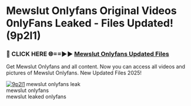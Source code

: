 # Mewslut Onlyfans Original Videos 0nlyFans Leaked - Files Updated! (9p2l1)

<h3>🔴 CLICK HERE 🌐==►► <a href="https://tinyurl.com/2wckxsce" rel="nofollow">Mewslut Onlyfans Updated Files</a></h3>

Get Mewslut Onlyfans and all content. Now you can access all videos and pictures of Mewslut Onlyfans. New Updated Files 2025!

[![9p2l1](https://i.imgur.com/AFduVYN.gif)](https://tinyurl.com/2wckxsce)
mewslut onlyfans leak<br>
mewslut onlyfans<br>
mewslut leaked onlyfans